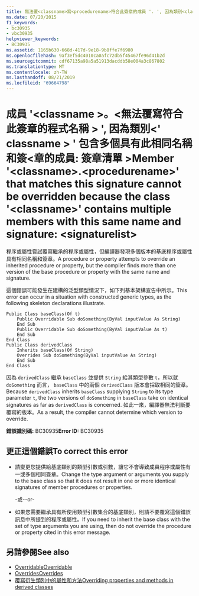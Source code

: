 ```yaml
---
title: 無法覆<classname>寫<procedurename>符合此簽章的成員 '. ', 因為類別<classname>' ' 包含多個具有此相同名稱和簽章的成員:<signaturelist>
ms.date: 07/20/2015
f1_keywords:
- bc30935
- vbc30935
helpviewer_keywords:
- BC30935
ms.assetid: 1165b630-668d-417d-9e18-9b8ffe7f6980
ms.openlocfilehash: 9af3ef5dc4010ca0afc72db5f45467fe96d41b2d
ms.sourcegitcommit: cdf67135a98a5a51913dacddb58e004a3c867802
ms.translationtype: MT
ms.contentlocale: zh-TW
ms.lasthandoff: 08/21/2019
ms.locfileid: "69664798"
---
```

# <a name="member-classnameprocedurename-that-matches-this-signature-cannot-be-overridden-because-the-class-classname-contains-multiple-members-with-this-same-name-and-signature-signaturelist"></a><span data-ttu-id="9f4cd-102">成員 '\<classname >。\<無法覆寫符合此簽章的程式名稱 > ', 因為類別\<' classname > ' 包含多個具有此相同名稱和簽\<章的成員: 簽章清單 ></span><span class="sxs-lookup"><span data-stu-id="9f4cd-102">Member '\<classname>.\<procedurename>' that matches this signature cannot be overridden because the class '\<classname>' contains multiple members with this same name and signature: \<signaturelist></span></span>
<span data-ttu-id="9f4cd-103">程序或屬性嘗試覆寫繼承的程序或屬性，但編譯器發現多個版本的基底程序或屬性具有相同名稱和簽章。</span><span class="sxs-lookup"><span data-stu-id="9f4cd-103">A procedure or property attempts to override an inherited procedure or property, but the compiler finds more than one version of the base procedure or property with the same name and signature.</span></span>  
  
 <span data-ttu-id="9f4cd-104">這個錯誤可能發生在建構的泛型類型情況下，如下列基本架構宣告中所示。</span><span class="sxs-lookup"><span data-stu-id="9f4cd-104">This error can occur in a situation with constructed generic types, as the following skeleton declarations illustrate.</span></span>  
  
```  
Public Class baseClass(Of t)  
    Public Overridable Sub doSomething(ByVal inputValue As String)  
    End Sub  
    Public Overridable Sub doSomething(ByVal inputValue As t)  
    End Sub  
End Class  
Public Class derivedClass  
    Inherits baseClass(Of String)  
    Overrides Sub doSomething(ByVal inputValue As String)  
    End Sub  
End Class  
```  
  
 <span data-ttu-id="9f4cd-105">因為 `derivedClass` 繼承 `baseClass` 並提供 `String` 給其類型參數 `t`，所以就 `doSomething` 而言， `baseClass` 中的兩個 `derivedClass` 版本會採取相同的簽章。</span><span class="sxs-lookup"><span data-stu-id="9f4cd-105">Because `derivedClass` inherits `baseClass` supplying `String` to its type parameter `t`, the two versions of `doSomething` in `baseClass` take on identical signatures as far as `derivedClass` is concerned.</span></span> <span data-ttu-id="9f4cd-106">如此一來，編譯器無法判斷要覆寫的版本。</span><span class="sxs-lookup"><span data-stu-id="9f4cd-106">As a result, the compiler cannot determine which version to override.</span></span>  
  
 <span data-ttu-id="9f4cd-107">**錯誤識別碼:** BC30935</span><span class="sxs-lookup"><span data-stu-id="9f4cd-107">**Error ID:** BC30935</span></span>  
  
## <a name="to-correct-this-error"></a><span data-ttu-id="9f4cd-108">更正這個錯誤</span><span class="sxs-lookup"><span data-stu-id="9f4cd-108">To correct this error</span></span>  
  
- <span data-ttu-id="9f4cd-109">請變更您提供給基底類別的類型引數或引數，讓它不會導致成員程序或屬性有一或多個相同簽章。</span><span class="sxs-lookup"><span data-stu-id="9f4cd-109">Change the type argument or arguments you supply to the base class so that it does not result in one or more identical signatures of member procedures or properties.</span></span>  
  
     <span data-ttu-id="9f4cd-110">-或-</span><span class="sxs-lookup"><span data-stu-id="9f4cd-110">-or-</span></span>  
  
- <span data-ttu-id="9f4cd-111">如果您需要繼承具有所使用類型引數集合的基底類別，則請不要覆寫這個錯誤訊息中所提到的程序或屬性。</span><span class="sxs-lookup"><span data-stu-id="9f4cd-111">If you need to inherit the base class with the set of type arguments you are using, then do not override the procedure or property cited in this error message.</span></span>  
  
## <a name="see-also"></a><span data-ttu-id="9f4cd-112">另請參閱</span><span class="sxs-lookup"><span data-stu-id="9f4cd-112">See also</span></span>

- [<span data-ttu-id="9f4cd-113">Overridable</span><span class="sxs-lookup"><span data-stu-id="9f4cd-113">Overridable</span></span>](../../visual-basic/language-reference/modifiers/overridable.md)
- [<span data-ttu-id="9f4cd-114">Overrides</span><span class="sxs-lookup"><span data-stu-id="9f4cd-114">Overrides</span></span>](../../visual-basic/language-reference/modifiers/overrides.md)
- [<span data-ttu-id="9f4cd-115">覆寫衍生類別中的屬性和方法</span><span class="sxs-lookup"><span data-stu-id="9f4cd-115">Overriding properties and methods in derived classes</span></span>](../programming-guide/language-features/objects-and-classes/inheritance-basics.md#overriding-properties-and-methods-in-derived-classes)
